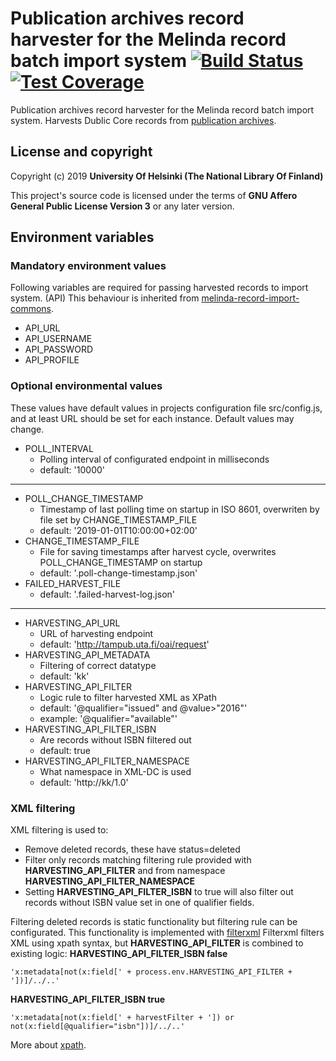 # Publication archives record harvester for the Melinda record batch import system  [![Build Status](https://travis-ci.org/NatLibFi/melinda-record-import-harvester-publication-archives.svg)](https://travis-ci.org/NatLibFi/melinda-record-import-harvester-publication-archives) [![Test Coverage](https://codeclimate.com/github/NatLibFi/melinda-record-import-harvester-publication-archives/badges/coverage.svg)](https://codeclimate.com/github/NatLibFi/melinda-record-import-harvester-publication-archives/coverage)

Publication archives record harvester for the Melinda record batch import system. Harvests Dublic Core records from [publication archives](https://www.kansalliskirjasto.fi/en/services/system-platform-services/publication-archive-service).
## License and copyright

Copyright (c) 2019 **University Of Helsinki (The National Library Of Finland)**

This project's source code is licensed under the terms of **GNU Affero General Public License Version 3** or any later version.

## Environment variables
### Mandatory environment values
Following variables are required for passing harvested records to import system. (API) This behaviour is inherited from [melinda-record-import-commons](https://github.com/NatLibFi/melinda-record-import-commons). 
* API_URL
* API_USERNAME
* API_PASSWORD
* API_PROFILE

### Optional environmental values
These values have default values in projects configuration file src/config.js, and at least URL should be set for each instance. Default values may change.
* POLL_INTERVAL
  - Polling interval of configurated endpoint in milliseconds
  - default: '10000'
---
* POLL_CHANGE_TIMESTAMP
  - Timestamp of last polling time on startup in ISO 8601, overwriten by file set by CHANGE_TIMESTAMP_FILE 
  - default: '2019-01-01T10:00:00+02:00'
* CHANGE_TIMESTAMP_FILE
  - File for saving timestamps after harvest cycle, overwrites POLL_CHANGE_TIMESTAMP on startup
  - default: '.poll-change-timestamp.json'
* FAILED_HARVEST_FILE
  - default: '.failed-harvest-log.json'
---
* HARVESTING_API_URL 
  - URL of harvesting endpoint
  - default: 'http://tampub.uta.fi/oai/request'
* HARVESTING_API_METADATA
  - Filtering of correct datatype
  - default: 'kk'
* HARVESTING_API_FILTER 
  - Logic rule to filter harvested XML as XPath
  - default: '@qualifier="issued" and @value>"2016"'
  - example: '@qualifier="available"'
* HARVESTING_API_FILTER_ISBN
  - Are records without ISBN filtered out 
  - default: true
* HARVESTING_API_FILTER_NAMESPACE
  - What namespace in XML-DC is used 
  - default: 'http://kk/1.0'


### XML filtering
XML filtering is used to:
* Remove deleted records, these have status=deleted
* Filter only records matching filtering rule provided with **HARVESTING_API_FILTER** and from namespace **HARVESTING_API_FILTER_NAMESPACE**
* Setting **HARVESTING_API_FILTER_ISBN** to true will also filter out records without ISBN value set in one of qualifier fields.

Filtering deleted records is static functionality but filtering rule can be configurated. This functionality is implemented with [filterxml](https://www.npmjs.com/package/filterxml) Filterxml filters XML using xpath syntax, but **HARVESTING_API_FILTER** is combined to existing logic:
**HARVESTING_API_FILTER_ISBN false**
```
'x:metadata[not(x:field[' + process.env.HARVESTING_API_FILTER + '])]/../..'
```
**HARVESTING_API_FILTER_ISBN true**
```
'x:metadata[not(x:field[' + harvestFilter + ']) or not(x:field[@qualifier="isbn"])]/../..'
```
More about [xpath](https://www.w3schools.com/xml/xpath_syntax.asp).
